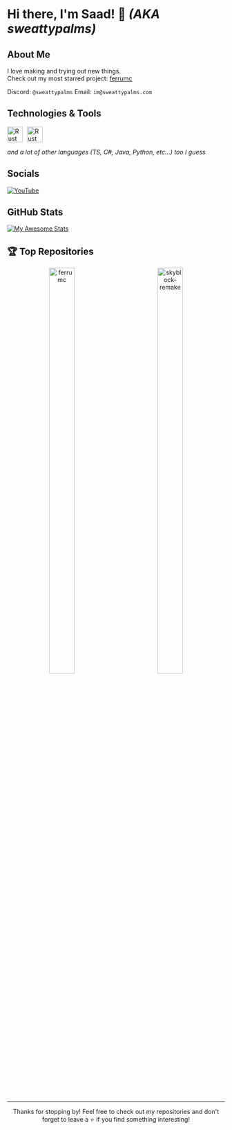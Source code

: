 [//]: # (Hi ![]&#40;https://user-images.githubusercontent.com/18350557/176309783-0785949b-9127-417c-8b55-ab5a4333674e.gif&#41; My name is Saad, or you may know me as Sweattypalms.)

[//]: # (====================================================================================================================================)

[//]: # ()
[//]: # (I'm Saad, and I love to make stuff I guess ;)

[//]: # ()
[//]: # (* ✉️ You can contact me in discord ``@sweattypalms``)

[//]: # (* I do have a youtube too. https://youtube.com/Sweattypalms)

[//]: # ()
[//]: # ()
[//]: # (<p style="display: flex; align-items: center; gap: 10px;">)

[//]: # (  <a href="https://www.rust-lang.org/" target="_blank" rel="noreferrer">)

[//]: # (    <img src="https://raw.githubusercontent.com/danielcranney/profileme-dev/main/public/icons/skills/rust.svg" width="36" height="36" alt="Rust" style="vertical-align: middle;" />)

[//]: # (  </a>)

[//]: # (  <b style="vertical-align: middle;">my beloved</b>)

[//]: # (</p>)

[//]: # ()
[//]: # (### Socials)

[//]: # ()
[//]: # (<p style="display: flex; gap: 20px;">)

[//]: # (  <a href="https://discord.com/users/544746366400724992" target="_blank" rel="noreferrer">)

[//]: # (    <picture>)

[//]: # (      <source media="&#40;prefers-color-scheme: dark&#41;" srcset="https://raw.githubusercontent.com/danielcranney/profileme-dev/main/public/icons/socials/discord-dark.svg" />)

[//]: # (      <source media="&#40;prefers-color-scheme: light&#41;" srcset="https://raw.githubusercontent.com/danielcranney/profileme-dev/main/public/icons/socials/discord.svg" />)

[//]: # (      <img src="https://raw.githubusercontent.com/danielcranney/profileme-dev/main/public/icons/socials/discord.svg" width="32" height="32" alt="Discord" />)

[//]: # (    </picture>)

[//]: # (  </a>)

[//]: # (  <a href="https://www.github.com/Sweattypalms" target="_blank" rel="noreferrer">)

[//]: # (    <picture>)

[//]: # (      <source media="&#40;prefers-color-scheme: dark&#41;" srcset="https://raw.githubusercontent.com/danielcranney/profileme-dev/main/public/icons/socials/github-dark.svg" />)

[//]: # (      <source media="&#40;prefers-color-scheme: light&#41;" srcset="https://raw.githubusercontent.com/danielcranney/profileme-dev/main/public/icons/socials/github.svg" />)

[//]: # (      <img src="https://raw.githubusercontent.com/danielcranney/profileme-dev/main/public/icons/socials/github.svg" width="32" height="32" alt="GitHub" />)

[//]: # (    </picture>)

[//]: # (  </a>)

[//]: # (  <a href="https://www.youtube.com/@sweattypalms" target="_blank" rel="noreferrer">)

[//]: # (    <picture>)

[//]: # (      <source media="&#40;prefers-color-scheme: dark&#41;" srcset="https://raw.githubusercontent.com/danielcranney/profileme-dev/main/public/icons/socials/youtube-dark.svg" />)

[//]: # (      <source media="&#40;prefers-color-scheme: light&#41;" srcset="https://raw.githubusercontent.com/danielcranney/profileme-dev/main/public/icons/socials/youtube.svg" />)

[//]: # (      <img src="https://raw.githubusercontent.com/danielcranney/profileme-dev/main/public/icons/socials/youtube.svg" width="32" height="32" alt="YouTube" />)

[//]: # (    </picture>)

[//]: # (  </a>)

[//]: # (</p>)

[//]: # (### Badges)

[//]: # ()
[//]: # (<b>My GitHub Stats &#40;Robbed of 400 stars&#41;</b>)

[//]: # ()
[//]: # (<a href="http://www.github.com/Sweattypalms"><img src="https://github-readme-stats.vercel.app/api?username=Sweattypalms&show_icons=true&hide=&count_private=true&title_color=ef4444&text_color=ffffff&icon_color=3382ed&bg_color=171717&hide_border=true&show_icons=true" alt="Sweattypalms's GitHub stats" /></a>)

[//]: # ()
[//]: # ()
[//]: # (<div align="center">)

[//]: # (  <h3>Top Repositories</h3>)

[//]: # (  <div style="display: flex; justify-content: space-around; width: 100%;">)

[//]: # (    <a href="https://github.com/Sweattypalms/ferrumc" style="width: 48%;">)

[//]: # (      <img width="100%" src="https://github-readme-stats.vercel.app/api/pin/?username=Sweattypalms&repo=ferrumc&title_color=ef4444&text_color=ffffff&icon_color=3382ed&bg_color=171717&hide_border=true&locale=en" alt="ferrumc" />)

[//]: # (    </a>)

[//]: # (    <a href="https://github.com/Sweattypalms/skyblock-remake" style="width: 48%;">)

[//]: # (      <img width="100%" src="https://github-readme-stats.vercel.app/api/pin/?username=Sweattypalms&repo=skyblock-remake&title_color=ef4444&text_color=ffffff&icon_color=3382ed&bg_color=171717&hide_border=true&locale=en" alt="skyblock-remake" />)

[//]: # (    </a>)

[//]: # (  </div>)

[//]: # (</div>)

[//]: # ()
[//]: # (*The stars on ferrumc don't count to my profile for some reason :&#40;*)


# Hi there, I'm Saad! 👋 *(AKA sweattypalms)* 

[//]: # ([![GitHub followers]&#40;https://img.shields.io/github/followers/Sweattypalms?label=Follow&style=social&#41;]&#40;https://github.com/Sweattypalms&#41;)

[//]: # ([![YouTube Channel Subscribers]&#40;https://img.shields.io/youtube/channel/subscribers/UCOusJy5IlpYPFnv68FNQ9YA?style=social&#41;]&#40;https://youtube.com/Sweattypalms&#41;)

## About Me

I love making and trying out new things. 
<br/>
Check out my most starred project: [ferrumc](https://ferrumc.com)

Discord: `@sweattypalms`
Email: `im@sweattypalms.com`

## Technologies & Tools

<p style="display: flex; align-items: center; gap: 10px;">
  <img src="https://raw.githubusercontent.com/danielcranney/profileme-dev/refs/heads/main/public/icons/skills/rust-colored-dark.svg" width="36" height="36" alt="Rust" />
  <img src="https://raw.githubusercontent.com/danielcranney/profileme-dev/refs/heads/main/public/icons/skills/rust-colored.svg" width="36" height="36" alt="Rust" />
</p>

*and a lot of other languages (TS, C#, Java, Python, etc...) too I guess*


## Socials
<p style="display: flex; gap: 20px;">
  <a href="https://www.youtube.com/@sweattypalms" target="_blank">
    <img src="https://img.shields.io/badge/-YouTube-FF0000?style=flat&logo=youtube&logoColor=white" alt="YouTube" />
  </a>
</p>

## GitHub Stats

[![My Awesome Stats](https://awesome-github-stats.azurewebsites.net/user-stats/sweattypalms?cardType=level&theme=github-dark&preferLogin=true)](https://git.io/awesome-stats-card)

## 🏆 Top Repositories

<div align="center">
  <a href="https://github.com/Sweattypalms/ferrumc" style="width: 49%; display: inline-block;">
    <img width="49%" src="https://github-readme-stats.vercel.app/api/pin/?username=Sweattypalms&repo=ferrumc&title_color=ef4444&text_color=ffffff&icon_color=3382ed&bg_color=1c1917&hide_border=true&locale=en" alt="ferrumc" />
  </a>
  <a href="https://github.com/Sweattypalms/skyblock-remake" style="width: 49%; display: inline-block;">
    <img width="49%" src="https://github-readme-stats.vercel.app/api/pin/?username=Sweattypalms&repo=skyblock-remake&title_color=ef4444&text_color=ffffff&icon_color=3382ed&bg_color=1c1917&hide_border=true&locale=en" alt="skyblock-remake" />
  </a>
</div>

---

<p align="center">Thanks for stopping by! Feel free to check out my repositories and don't forget to leave a ⭐️ if you find something interesting!</p>

